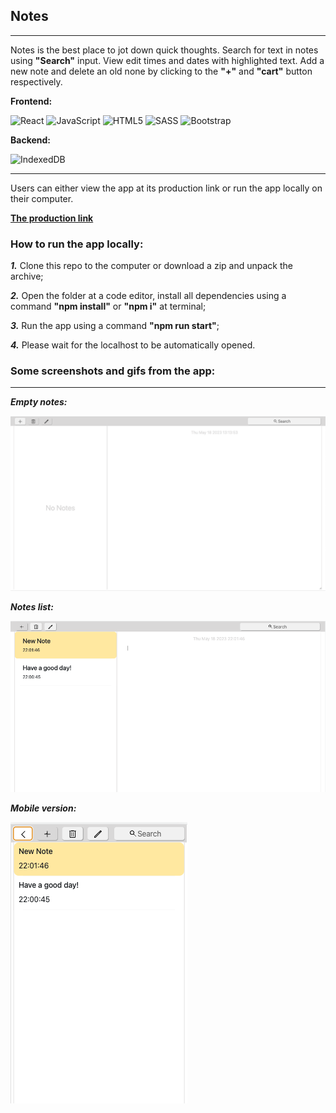 ## Notes

---

Notes is the best place to jot down quick thoughts. Search for text in notes using **"Search"** input. View edit times and dates with highlighted text.
Add a new note and delete an old none by clicking to the **"+"** and **"cart"** button respectively.

**Frontend:**

![React](https://img.shields.io/badge/react-%2320232a.svg?style=for-the-badge&logo=react&logoColor=%2361DAFB)
![JavaScript](https://img.shields.io/badge/javascript-%23323330.svg?style=for-the-badge&logo=javascript&logoColor=%23F7DF1E)
![HTML5](https://img.shields.io/badge/html5-%23E34F26.svg?style=for-the-badge&logo=html5&logoColor=white)
![SASS](https://img.shields.io/badge/SASS-hotpink.svg?style=for-the-badge&logo=SASS&logoColor=white)
![Bootstrap](https://img.shields.io/badge/bootstrap-%23563D7C.svg?style=for-the-badge&logo=bootstrap&logoColor=white)

**Backend:**

![IndexedDB](https://img.shields.io/badge/indexeddb-%23E34F26.svg?style=for-the-badge&logoColor=white)

---

Users can either view the app at its production link or run the app locally on
their computer.

**[The production link](https://notes-app-5a0fa.web.app/)**

### How to run the app locally:

_**1.**_ Clone this repo to the computer or download a zip and unpack the archive;

_**2.**_ Open the folder at a code editor, install all dependencies using a command **"npm install"** or **"npm i"** at terminal;

_**3.**_ Run the app using a command **"npm run start"**;

_**4.**_ Please wait for the localhost to be automatically opened.

### Some screenshots and gifs from the app:

---

_**Empty notes:**_

![Empty notes](./assets/empty-notes.png)

_**Notes list:**_

![Notes list](./assets/notes-list.png)

_**Mobile version:**_

![Mobile version](./assets/mobile-version.png)


